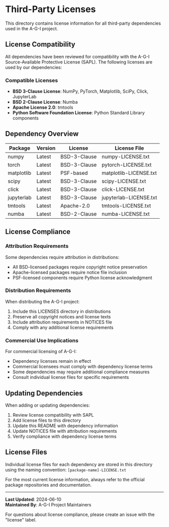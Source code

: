 # Third-Party Licenses

This directory contains license information for all third-party dependencies used in the A-G-I project.

## License Compatibility

All dependencies have been reviewed for compatibility with the A-G-I Source-Available Protective License (SAPL). The following licenses are used by our dependencies:

### Compatible Licenses

- **BSD 3-Clause License**: NumPy, PyTorch, Matplotlib, SciPy, Click, JupyterLab
- **BSD 2-Clause License**: Numba
- **Apache License 2.0**: tmtools
- **Python Software Foundation License**: Python Standard Library components

## Dependency Overview

| Package | Version | License | License File |
|---------|---------|---------|--------------|
| numpy | Latest | BSD-3-Clause | numpy-LICENSE.txt |
| torch | Latest | BSD-3-Clause | pytorch-LICENSE.txt |
| matplotlib | Latest | PSF-based | matplotlib-LICENSE.txt |
| scipy | Latest | BSD-3-Clause | scipy-LICENSE.txt |
| click | Latest | BSD-3-Clause | click-LICENSE.txt |
| jupyterlab | Latest | BSD-3-Clause | jupyterlab-LICENSE.txt |
| tmtools | Latest | Apache-2.0 | tmtools-LICENSE.txt |
| numba | Latest | BSD-2-Clause | numba-LICENSE.txt |

## License Compliance

### Attribution Requirements

Some dependencies require attribution in distributions:
- All BSD-licensed packages require copyright notice preservation
- Apache-licensed packages require notice file inclusion
- PSF-licensed components require Python license acknowledgment

### Distribution Requirements

When distributing the A-G-I project:
1. Include this LICENSES directory in distributions
2. Preserve all copyright notices and license texts
3. Include attribution requirements in NOTICES file
4. Comply with any additional license requirements

### Commercial Use Implications

For commercial licensing of A-G-I:
- Dependency licenses remain in effect
- Commercial licensees must comply with dependency license terms
- Some dependencies may require additional compliance measures
- Consult individual license files for specific requirements

## Updating Dependencies

When adding or updating dependencies:
1. Review license compatibility with SAPL
2. Add license files to this directory
3. Update this README with dependency information
4. Update NOTICES file with attribution requirements
5. Verify compliance with dependency license terms

## License Files

Individual license files for each dependency are stored in this directory using the naming convention: `[package-name]-LICENSE.txt`

For the most current license information, always refer to the official package repositories and documentation.

---

**Last Updated**: 2024-06-10  
**Maintained By**: A-G-I Project Maintainers

For questions about license compliance, please create an issue with the "license" label.